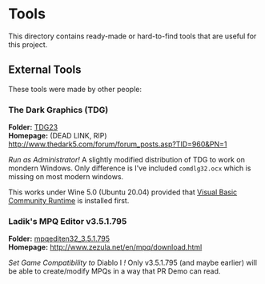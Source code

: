 # Tools

This directory contains ready-made or hard-to-find tools that are useful for this project.

## External Tools

These tools were made by other people:

### The Dark Graphics (TDG)

**Folder:** [TDG23](TDG23)  
**Homepage:** (DEAD LINK, RIP) http://www.thedark5.com/forum/forum_posts.asp?TID=960&PN=1

_Run as Administrator!_ A slightly modified distribution of TDG to work on mondern Windows. Only difference is I've included `comdlg32.ocx` which is missing on most modern windows.

This works under Wine 5.0 (Ubuntu 20.04) provided that [Visual Basic Community Runtime](https://www.vb-paradise.de/index.php/Thread/4763-erweiterte-runtime-visual-basic-community-/) is installed first.

### Ladik's MPQ Editor v3.5.1.795

**Folder:** [mpqediten32_3.5.1.795](mpqediten32_3.5.1.795)  
**Homepage:** http://www.zezula.net/en/mpq/download.html

_Set Game Compatibility to_ Diablo I _!_ Only v3.5.1.795 (and maybe earlier) will be able to create/modify MPQs in a way that PR Demo can read.
